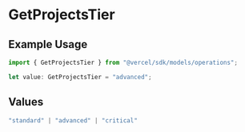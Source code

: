 # GetProjectsTier

## Example Usage

```typescript
import { GetProjectsTier } from "@vercel/sdk/models/operations";

let value: GetProjectsTier = "advanced";
```

## Values

```typescript
"standard" | "advanced" | "critical"
```
